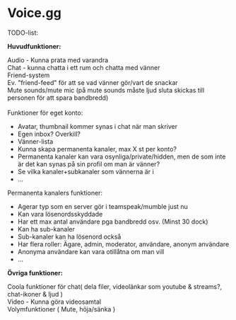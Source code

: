 Voice.gg
=====


TODO-list:

<b>Huvudfunktioner:</b>

Audio - Kunna prata med varandra<br>
Chat - kunna chatta i ett rum och chatta med vänner<br>
Friend-system<br>
Ev. "friend-feed" för att se vad vänner gör/vart de snackar<br/>
Mute sounds/mute mic (på mute sounds måste ljud sluta skickas till personen för att spara bandbredd)<br/><br/>
Funktioner för eget konto:<br/>
<ul>
<li>Avatar, thumbnail kommer synas i chat när man skriver</li>
<li>Egen inbox? Overkill?</li>
<li>Vänner-lista</li>
<li>Kunna skapa permanenta kanaler, max X st per konto?</li>
<li>Permanenta kanaler kan vara osynliga/private/hidden, men de som inte är det kan synas på sin profil om man är vänner?</li>
<li>Se vilka kanaler+subkanaler som vännerna är i</li>
<li>...</li>
</ul>

Permanenta kanalers funktioner:

<ul>
<li>Agerar typ som en server gör i teamspeak/mumble just nu</li>
<li>Kan vara lösenordsskyddade</li>
<li>Har ett max antal användare pga bandbredd osv. (Minst 30 dock)</li>
<li>Kan ha sub-kanaler</li>
<li>Sub-kanaler kan ha lösenord också</li>
<li>Har flera roller: Ägare, admin, moderator, användare, anonym användare</li>
<li>Anonyma användare kan vara otillåtna om man vill</li>
<li>...</li>
</ul>

<b>Övriga funktioner:<br></b>

Coola funktioner för chat( dela filer, videolänkar som youtube & streams?, chat-ikoner & ljud )<br>
Video - Kunna göra videosamtal<br>
Volymfunktioner ( Mute, höja/sänka )<br>
